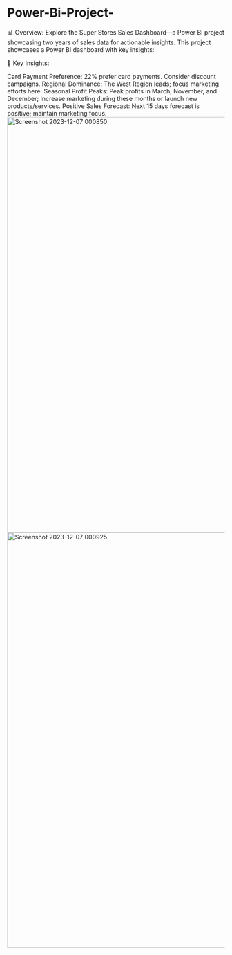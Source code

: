 # Power-Bi-Project-
📊 Overview: Explore the Super Stores Sales Dashboard—a Power BI project showcasing two years of sales data for actionable insights. 
This project showcases a Power BI dashboard with key insights:

🚀 Key Insights:

Card Payment Preference: 22% prefer card payments. Consider discount campaigns.
Regional Dominance: The West Region leads; focus marketing efforts here.
Seasonal Profit Peaks: Peak profits in March, November, and December; Increase marketing during these months or launch new products/services.
Positive Sales Forecast: Next 15 days forecast is positive; maintain marketing focus.
<img width="960" alt="Screenshot 2023-12-07 000850" src="https://github.com/testdib/Power-Bi-Project-/assets/99359951/1f1ca363-4678-4bea-a92a-cbda9612465d">
<img width="960" alt="Screenshot 2023-12-07 000925" src="https://github.com/testdib/Power-Bi-Project-/assets/99359951/a84dc2ba-b0c8-4a32-a974-b0f35351b0b7">
